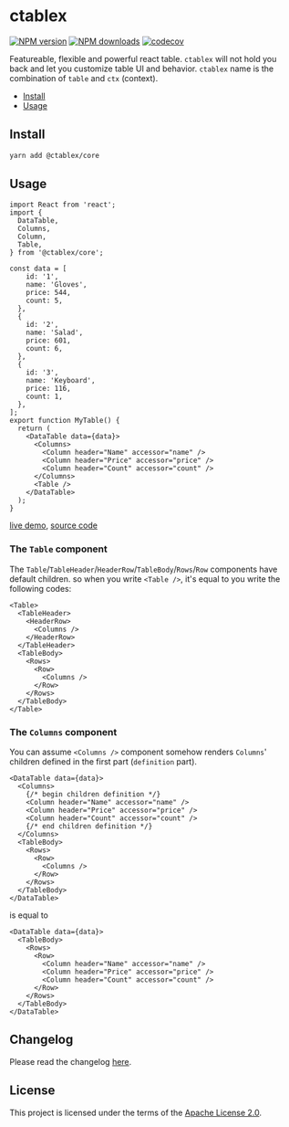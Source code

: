# ctablex

[![NPM version](https://badgen.net/npm/v/@ctablex/core)](https://npmjs.com/package/@ctablex/core)
[![NPM downloads](https://badgen.net/npm/dm/@ctablex/core)](https://npmjs.com/package/@ctablex/core)
[![codecov](https://codecov.io/gh/ctablex/core/branch/master/graph/badge.svg)](https://codecov.io/gh/ctablex/core)

Featureable, flexible and powerful react table. `ctablex` will not hold you back and let you customize table UI and behavior. `ctablex` name is the combination of `table` and `ctx` (context).

<!-- toc -->

- [Install](#install)
- [Usage](#usage)

<!-- tocstop -->

## Install

```bash
yarn add @ctablex/core
```

## Usage

```tsx
import React from 'react';
import {
  DataTable,
  Columns,
  Column,
  Table,
} from '@ctablex/core';

const data = [
    id: '1',
    name: 'Gloves',
    price: 544,
    count: 5,
  },
  {
    id: '2',
    name: 'Salad',
    price: 601,
    count: 6,
  },
  {
    id: '3',
    name: 'Keyboard',
    price: 116,
    count: 1,
  },
];
export function MyTable() {
  return (
    <DataTable data={data}>
      <Columns>
        <Column header="Name" accessor="name" />
        <Column header="Price" accessor="price" />
        <Column header="Count" accessor="count" />
      </Columns>
      <Table />
    </DataTable>
  );
}
```

[live demo](https://codesandbox.io/s/github/ctablex/core/tree/master/examples/basic?file=/src/BasicTable.tsx), [source code](https://github.com/ctablex/core/tree/master/examples/basic)

### The `Table` component

The `Table`/`TableHeader`/`HeaderRow`/`TableBody`/`Rows`/`Row` components have default children. so when you write `<Table />`, it's equal to you write the following codes:

```tsx
<Table>
  <TableHeader>
    <HeaderRow>
      <Columns />
    </HeaderRow>
  </TableHeader>
  <TableBody>
    <Rows>
      <Row>
        <Columns />
      </Row>
    </Rows>
  </TableBody>
</Table>
```

### The `Columns` component

You can assume `<Columns />` component somehow renders `Columns`' children defined in the first part (`definition` part).

```tsx
<DataTable data={data}>
  <Columns>
    {/* begin children definition */}
    <Column header="Name" accessor="name" />
    <Column header="Price" accessor="price" />
    <Column header="Count" accessor="count" />
    {/* end children definition */}
  </Columns>
  <TableBody>
    <Rows>
      <Row>
        <Columns />
      </Row>
    </Rows>
  </TableBody>
</DataTable>
```

is equal to

```tsx
<DataTable data={data}>
  <TableBody>
    <Rows>
      <Row>
        <Column header="Name" accessor="name" />
        <Column header="Price" accessor="price" />
        <Column header="Count" accessor="count" />
      </Row>
    </Rows>
  </TableBody>
</DataTable>
```

## Changelog

Please read the changelog [here](https://github.com/ctablex/core/blob/master/CHANGELOG.md).

## License

This project is licensed under the terms of the [Apache License 2.0](https://github.com/ctablex/core/blob/master/LICENSE).

